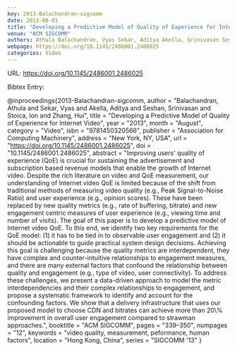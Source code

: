 ```yaml
---
key: 2013-Balachandran-sigcomm
date: 2013-08-01
title: "Developing a Predictive Model of Quality of Experience for Internet Video"
venue: "ACM SIGCOMM"
authors: Athula Balachandran, Vyas Sekar, Aditya Akella, Srinivasan Seshan, Ion Stoica and Hui Zhang
webpage: https://doi.org/10.1145/2486001.2486025
categories: Video
---
```


URL: https://doi.org/10.1145/2486001.2486025

Bibtex Entry:

@inproceedings{2013-Balachandran-sigcomm,
    author = "Balachandran, Athula and Sekar, Vyas and Akella, Aditya and Seshan, Srinivasan and Stoica, Ion and Zhang, Hui",
    title = "Developing a Predictive Model of Quality of Experience for Internet Video",
    year = "2013",
    month = "August",
    category = "Video",
    isbn = "9781450320566",
    publisher = "Association for Computing Machinery",
    address = "New York, NY, USA",
    url = "https://doi.org/10.1145/2486001.2486025",
    doi = "10.1145/2486001.2486025",
    abstract = "Improving users' quality of experience (QoE) is crucial for sustaining the advertisement and subscription based revenue models that enable the growth of Internet video. Despite the rich literature on video and QoE measurement, our understanding of Internet video QoE is limited because of the shift from traditional methods of measuring video quality (e.g., Peak Signal-to-Noise Ratio) and user experience (e.g., opinion scores). These have been replaced by new quality metrics (e.g., rate of buffering, bitrate) and new engagement centric measures of user experience (e.g., viewing time and number of visits). The goal of this paper is to develop a predictive model of Internet video QoE. To this end, we identify two key requirements for the QoE model: (1) it has to be tied in to observable user engagement and (2) it should be actionable to guide practical system design decisions. Achieving this goal is challenging because the quality metrics are interdependent, they have complex and counter-intuitive relationships to engagement measures, and there are many external factors that confound the relationship between quality and engagement (e.g., type of video, user connectivity). To address these challenges, we present a data-driven approach to model the metric interdependencies and their complex relationships to engagement, and propose a systematic framework to identify and account for the confounding factors. We show that a delivery infrastructure that uses our proposed model to choose CDN and bitrates can achieve more than 20\\% improvement in overall user engagement compared to strawman approaches.",
    booktitle = "ACM SIGCOMM",
    pages = "339–350",
    numpages = "12",
    keywords = "video quality, measurement, peformance, human factors",
    location = "Hong Kong, China",
    series = "SIGCOMM '13"
}


